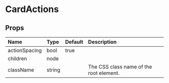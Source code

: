 CardActions
===========



Props
-----


| Name | Type | Default | Description |
|:-----|:-----|:-----|:-----|
| actionSpacing | bool | true |   |
| children | node |  |   |
| className | string |  |  The CSS class name of the root element. |
